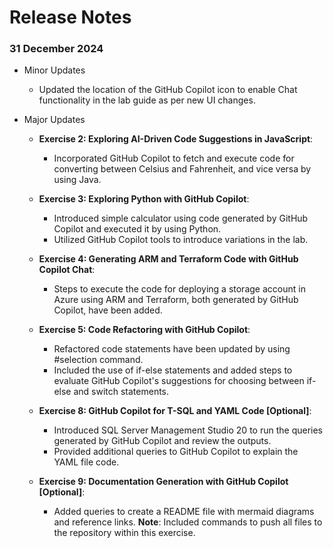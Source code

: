 # Release Notes

### 31 December 2024

- Minor Updates

  - Updated the location of the GitHub Copilot icon to enable Chat functionality in the lab guide as per new UI changes.

- Major Updates

    - **Exercise 2: Exploring AI-Driven Code Suggestions in JavaScript**:
      - Incorporated GitHub Copilot to fetch and execute code for converting between Celsius and Fahrenheit, and vice versa by using Java.

    - **Exercise 3: Exploring Python with GitHub Copilot**:
       - Introduced simple calculator using code generated by GitHub Copilot and executed it by using Python.
       - Utilized GitHub Copilot tools to introduce variations in the lab.

    - **Exercise 4: Generating ARM and Terraform Code with GitHub Copilot Chat**:
       - Steps to execute the code for deploying a storage account in Azure using ARM and Terraform, both generated by GitHub Copilot, have been added.

    - **Exercise 5: Code Refactoring with GitHub Copilot**:
      - Refactored code statements have been updated by using #selection command.
      - Included the use of if-else statements and added steps to evaluate GitHub Copilot's suggestions for choosing between if-else and switch statements. 

    - **Exercise 8: GitHub Copilot for T-SQL and YAML Code [Optional]**:
      - Introduced SQL Server Management Studio 20 to run the queries generated by GitHub Copilot and review the outputs. 
      - Provided additional queries to GitHub Copilot to explain the YAML file code. 

    - **Exercise 9: Documentation Generation with GitHub Copilot [Optional]**:
      - Added queries to create a README file with mermaid diagrams and reference links.
          **Note**: Included commands to push all files to the repository within this exercise.